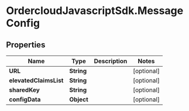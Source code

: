 # OrdercloudJavascriptSdk.MessageConfig

## Properties
Name | Type | Description | Notes
------------ | ------------- | ------------- | -------------
**URL** | **String** |  | [optional] 
**elevatedClaimsList** | **String** |  | [optional] 
**sharedKey** | **String** |  | [optional] 
**configData** | **Object** |  | [optional] 


